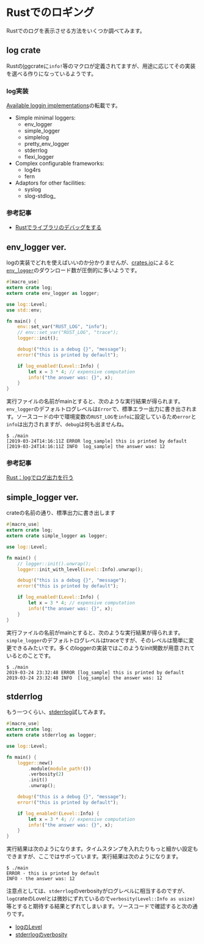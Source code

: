 # Rustでのロギング

Rustでのログを表示させる方法をいくつか調べてみます。

## log crate
Rustの[log](https://crates.io/crates/log)crateに`info!`等のマクロが定義されてますが、用途に応じてその実装を選べる作りになっているようです。

### log実装
[Available loggin implementations](https://docs.rs/log/0.4.6/log/#available-logging-implementations)の転載です。

* Simple minimal loggers:
  * env\_logger
  * simple\_logger
  * simplelog
  * pretty\_env\_logger
  * stderrlog
  * flexi\_logger
* Complex configurable frameworks:
  * log4rs
  * fern
* Adaptors for other facilities:
  * syslog
  * slog-stdlog<Plug>_

### 参考記事
* [Rustでライブラリのデバッグをする](https://qiita.com/rejasupotaro/items/e45fe64623ac7462e2a9)

## env\_logger ver.
logの実装でどれを使えばいいのか分かりませんが、[crates.io](https://crates.io)によると[`env_logger`](https://docs.rs/env_logger/0.6.1/env_logger/)のダウンロード数が圧倒的に多いようです。


```Rust
#[macro_use]
extern crate log;
extern crate env_logger as logger;

use log::Level;
use std::env;

fn main() {
    env::set_var("RUST_LOG", "info");
    // env::set_var("RUST_LOG", "trace");
    logger::init();

    debug!("this is a debug {}", "message");
    error!("this is printed by default");

    if log_enabled!(Level::Info) {
        let x = 3 * 4; // expensive computation
        info!("the answer was: {}", x);
    }
}
```


実行ファイルの名前がmainとすると、次のような実行結果が得られます。`env_logger`のデフォルトログレベルは`Error`で、標準エラー出力に書き出されます。ソースコードの中で環境変数の`RUST_LOG`を`info`に設定しているため`error`と`info`は出力されますが、`debug`は何も出ませんね。

```
$ ./main
[2019-03-24T14:16:11Z ERROR log_sample] this is printed by default
[2019-03-24T14:16:11Z INFO  log_sample] the answer was: 12
```

### 参考記事
[Rust：logでログ出力を行う](https://qiita.com/fujitayy/items/590145c0f4b4e7d06de7)

## simple\_logger ver.
crateの名前の通り、標準出力に書き出します

```Rust
#[macro_use]
extern crate log;
extern crate simple_logger as logger;

use log::Level;

fn main() {
    // logger::init().unwrap();
    logger::init_with_level(Level::Info).unwrap();

    debug!("this is a debug {}", "message");
    error!("this is printed by default");

    if log_enabled!(Level::Info) {
        let x = 3 * 4; // expensive computation
        info!("the answer was: {}", x);
    }
}
```
実行ファイルの名前がmainとすると、次のような実行結果が得られます。`simple_logger`のデフォルトログレベルはtraceですが、そのレベルは簡単に変更できるみたいです。多くのloggerの実装ではこのようなinit関数が用意されているとのことです。

```
$ ./main
2019-03-24 23:32:48 ERROR [log_sample] this is printed by default
2019-03-24 23:32:48 INFO  [log_sample] the answer was: 12
```

## stderrlog

もう一つくらい、[stderrlog](https://docs.rs/stderrlog/0.4.1/stderrlog/)試してみます。
```Rust
#[macro_use]
extern crate log;
extern crate stderrlog as logger;

use log::Level;

fn main() {
    logger::new()
        .module(module_path!())
        .verbosity(2)
        .init()
        .unwrap();

    debug!("this is a debug {}", "message");
    error!("this is printed by default");

    if log_enabled!(Level::Info) {
        let x = 3 * 4; // expensive computation
        info!("the answer was: {}", x);
    }
}
```
実行結果は次のようになります。タイムスタンプを入れたりもっと細かい設定もできますが、ここではサボっています。実行結果は次のようになります。
```
$ ./main
ERROR - this is printed by default
INFO - the answer was: 12
```
注意点としては、`stderrlog`のverbosityがログレベルに相当するのですが、`log`crateのLovelとは微妙にずれているので`verbosity(Level::Info as usize)`等とすると期待する結果とずれてしまいます。ソースコードで確認すると次の通りです。

* [logのLevel](https://github.com/rust-lang-nursery/log/blob/v0.4.6/src/lib.rs#L330:L351)
* [stderrlogのverbosity](https://github.com/cardoe/stderrlog-rs/blob/v0.4.1/src/lib.rs#L388:L400)
